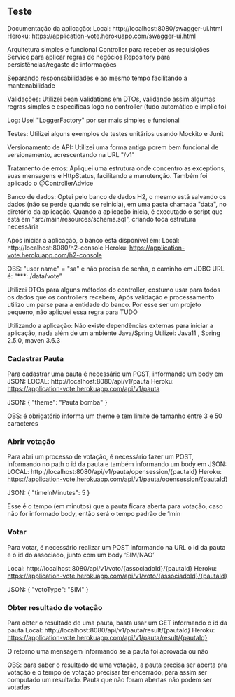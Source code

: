 ## Teste

Documentação da aplicação:
Local: http://localhost:8080/swagger-ui.html
Heroku: https://application-vote.herokuapp.com/swagger-ui.html

Arquitetura simples e funcional
Controller para receber as requisições
Service para aplicar regras de negócios 
Repository para persistências/regaste de informações

Separando responsabilidades e ao mesmo tempo facilitando a mantenabilidade

Validações:
Utilizei bean Validations em DTOs, validando assim algumas regras simples e especificas logo no controller (tudo automático e implícito)

Log:
Usei "LoggerFactory" por ser mais simples e funcional

Testes:
Utilizei alguns exemplos de testes unitários usando Mockito e Junit

Versionamento de API:
Utilizei uma forma antiga porem bem funcional de versionamento, acrescentando na URL "/v1"

Tratamento de erros:
Apliquei uma estrutura onde concentro as exceptions, suas mensagens e HttpStatus, facilitando a manutenção.
Também foi aplicado o @ControllerAdvice

Banco de dados:
Optei pelo banco de dados H2, o mesmo está salvando os dados (não se perde quando se reinicia),
em uma pasta chamada "data", no diretório da aplicação.
Quando a aplicação inicia, é executado o script que está em "src/main/resources/schema.sql", criando toda estrutura necessária

Após iniciar a aplicação, o banco está disponível em: 
Local: http://localhost:8080/h2-console
Heroku: https://application-vote.herokuapp.com/h2-console

OBS: "user name" = "sa" e não precisa de senha, o caminho em JDBC URL é: 
“***:./data/vote”


Utilizei DTOs para alguns métodos do controller, costumo usar para todos os dados que os controllers recebem,
Após validação e processamento utilizo um parse para a entidade do banco. Por esse ser um projeto pequeno, não apliquei essa regra para TUDO


Utilizando a aplicação:
Não existe dependências externas para iniciar a aplicação, nada além de um ambiente Java/Spring
Utilizei: Java11 , Spring 2.5.0, maven 3.6.3 


### Cadastrar Pauta

Para cadastrar uma pauta é necessário um POST, informando um body em JSON:
LOCAL:  http://localhost:8080/api/v1/pauta
Heroku: https://application-vote.herokuapp.com/api/v1/pauta

JSON:
{
    "theme": "Pauta bomba"
}

OBS: é obrigatório informa um theme e tem limite de tamanho entre 3 e 50 caracteres 

### Abrir votação
Para abri um processo de votação, é necessário fazer um POST, informando no path o id da pauta e também informando um body em JSON:
LOCAL: http://localhost:8080/api/v1/pauta/opensession/{pautaId}
Heroku: https://application-vote.herokuapp.com/api/v1/pauta/opensession/{pautaId}

JSON:
{
    "timeInMinutes": 5
}

Esse é o tempo (em minutos) que a pauta ficara aberta para votação, caso não for informado body, então será o tempo padrão de 1min

### Votar

Para votar, é necessário realizar um POST informando na URL o id da pauta e o id do associado, junto com um body ‘SIM/NAO’

Local: http://localhost:8080/api/v1/voto/{associadoId}/{pautaId}
Heroku: https://application-vote.herokuapp.com/api/v1/voto/{associadoId}/{pautaId}

JSON:
{
    "votoType": "SIM"
}

### Obter resultado de votação

Para obter o resultado de uma pauta, basta usar um GET informando o id da pauta
Local: http://localhost:8080/api/v1/pauta/result/{pautaId}
Heroku: https://application-vote.herokuapp.com/api/v1/pauta/result/{pautaId}


O retorno uma mensagem informando se a pauta foi aprovada ou não

OBS: para saber o resultado de uma votação, a pauta precisa ser aberta pra votação e o tempo de votação precisar ter encerrado, para assim ser computado um resultado.
Pauta que não foram abertas não podem ser votadas

